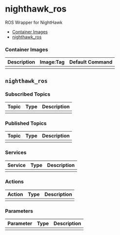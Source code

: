 # nighthawk_ros

ROS Wrapper for NightHawk

- [Container Images](#container-images)
- [nighthawk_ros](#nighthawk_ros)


### Container Images

| Description | Image:Tag | Default Command |
| --- | --- | -- |
|  |  |  |


## `nighthawk_ros`

### Subscribed Topics

| Topic | Type | Description |
| --- | --- | --- |
|  |  |  |

### Published Topics

| Topic | Type | Description |
| --- | --- | --- |
|  |  |  |

### Services

| Service | Type | Description |
| --- | --- | --- |
|  |  |  |

### Actions

| Action | Type | Description |
| --- | --- | --- |
|  |  |  |

### Parameters

| Parameter | Type | Description |
| --- | --- | --- |
|  |  |  |

